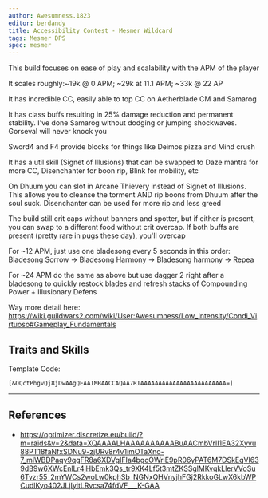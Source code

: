 ```yaml
---
author: Awesumness.1823
editor: berdandy
title: Accessibility Contest - Mesmer Wildcard
tags: Mesmer DPS
spec: mesmer
---
```


This build focuses on ease of play and scalability with the APM of the player

It scales roughly:~19k @ 0 APM; ~29k at 11.1 APM; ~33k @ 22 AP

It has incredible CC, easily able to top CC on Aetherblade CM and Samarog

It has class buffs resulting in 25% damage reduction and permanent stability. I've done Samarog without dodging or jumping shockwaves. Gorseval will never knock you

Sword4 and F4 provide blocks for things like Deimos pizza and Mind crush

It has a util skill (Signet of Illusions) that can be swapped to Daze mantra for more CC, Disenchanter for boon rip, Blink for mobility, etc

On Dhuum you can slot in Arcane Thievery instead of Signet of Illusions. This allows you to cleanse the torment AND rip boons from Dhuum after the soul suck. Disenchanter can be used for more rip and less greed

The build still crit caps without banners and spotter, but if either is present, you can swap to a different food without crit overcap. If both buffs are present (pretty rare in pugs these day), you'll overcap

For ~12 APM, just use one bladesong every 5 seconds in this order: Bladesong Sorrow -> Bladesong Harmony -> Bladesong harmony -> Repea

For ~24 APM do the same as above but use dagger 2 right after a bladesong to quickly restock blades and refresh stacks of Compounding Power + Illusionary Defens


Way more detail here: https://wiki.guildwars2.com/wiki/User:Awesumness/Low_Intensity/Condi_Virtuoso#Gameplay_Fundamentals

## Traits and Skills

Template Code:

`[&DQctPhgvQj8jDwAAgQEAAIMBAACCAQAA7RIAAAAAAAAAAAAAAAAAAAAAAAA=]`

---

<div
  data-armory-embed='skills'
  data-armory-ids='21750,10232,10234,10247,29519'
>
</div>
<div
  data-armory-embed='specializations'
  data-armory-ids='45,24,66'
  data-armory-45-traits='675,669,1687'
  data-armory-24-traits='691,1690,2035'
  data-armory-66-traits='2202,2207,2223'
>
</div>
<script async src='https://unpkg.com/armory-embeds@^0.x.x/armory-embeds.js'></script>



## References

- https://optimizer.discretize.eu/build/?m=raids&v=2&data=XQAAAALHAAAAAAAAAABuAACmbVrlI1EA32Xyvu88PT18faNfxSDNu9-zjURv8r4v1imOTaXno-7_mlWBDPaqy9qgFR8a6XDVgIFIa4bgcOWriE9pR06yPAT6M7DSkEqVl639dB9w6XWcEnlLr4jHbEmk3Qs_tr9XK4Lf5t3mtZKSSglMKvqkLlerVVoSu6Tvzr55_2mYWCs2woLw0kphSb_NGNxQHVnyjhFGj2RkkoGLwX6kbWPCudlKyo402JLjIyitLRvcsa74fdVF___K-GAA

